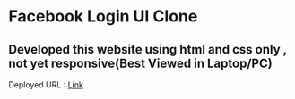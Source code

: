 # Facebook Login UI Clone
## Developed this website using html and css only , not yet responsive(Best Viewed in Laptop/PC)

Deployed URL : [Link](https://facebook-login-clone-wine.vercel.app/)
